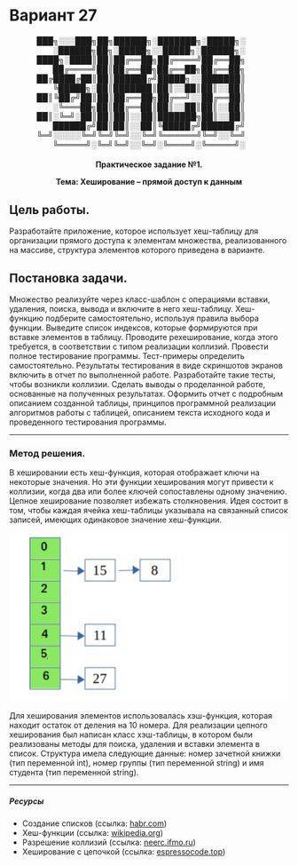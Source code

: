 # Вариант 27
<h4 align="center"> 
  
███╗░░░███╗██╗██████╗░███████╗░█████╗░  ░██████╗██╗░█████╗░░█████╗░██████╗░
████╗░████║██║██╔══██╗██╔════╝██╔══██╗  ██╔════╝██║██╔══██╗██╔══██╗██╔══██╗
██╔████╔██║██║██████╔╝█████╗░░███████║  ╚█████╗░██║███████║██║░░██║██║░░██║
██║╚██╔╝██║██║██╔══██╗██╔══╝░░██╔══██║  ░╚═══██╗██║██╔══██║██║░░██║██║░░██║
██║░╚═╝░██║██║██║░░██║███████╗██║░░██║  ██████╔╝██║██║░░██║╚█████╔╝██████╔╝
╚═╝░░░░░╚═╝╚═╝╚═╝░░╚═╝╚══════╝╚═╝░░╚═╝  ╚═════╝░╚═╝╚═╝░░╚═╝░╚════╝░╚═════╝░
  
</h4>

<h4 align = "center">
  Практическое задание №1.
  
  Тема: Хеширование – прямой доступ к данным
</h4>

## Цель работы.

Разработайте приложение, которое использует хеш-таблицу для организации прямого доступа к элементам множества, реализованного на массиве, структура элементов которого приведена в варианте.

## Постановка задачи.

Множество реализуйте через класс-шаблон с операциями вставки, удаления, поиска, вывода и включите в него хеш-таблицу. Хеш-функцию подберите самостоятельно, используя правила выбора функции. Выведите список индексов, которые формируются при вставке элементов в таблицу. Проводите рехеширование, когда этого требуется, в соответствии с типом реализации коллизий. Провести полное тестирование программы.
Тест-примеры определить самостоятельно. Результаты тестирования в виде скриншотов экранов включить в отчет по выполненной работе. Разработайте такие тесты, чтобы возникли коллизии.
Сделать выводы о проделанной работе, основанные на полученных результатах. Оформить отчет с подробным описанием созданной таблицы, принципов программной реализации алгоритмов работы с таблицей, описанием текста исходного кода и проведенного тестирования программы.


---
### Метод решения.

В хешировании есть хеш-функция, которая отображает ключи на некоторые значения. Но эти функции хеширования могут привести к коллизии, когда два или более ключей сопоставлены одному значению. Цепное хеширование позволяет избежать столкновения. Идея состоит в том, чтобы каждая ячейка хеш-таблицы указывала на связанный список записей, имеющих одинаковое значение хеш-функции.

![Alt](https://github.com/BednyYorik/Mirea-SIAOD-3semester/raw/main/pr1/images/1.png)
                                
Для хеширования элементов использовалась хэш-функция, которая находит остаток от деления на 10 номера.
Для реализации цепного хеширования был написан класс хэш-таблицы, в котором были реализованы методы для поиска, удаления и вставки элемента в список. Структура имела следующие данные: номер зачетной книжки (тип переменной int), номер группы (тип переменной string) и имя студента (тип переменной string).
  
---
##### Ресурсы

- Создание списков (ссылка: [habr.com](https://habr.com/ru/sandbox/153128/))
- Хеш-функции (ссылка: [wikipedia.org](https://ru.wikipedia.org/wiki/Хеш-функция))
- Разрешение коллизий (ссылка: [neerc.ifmo.ru](https://neerc.ifmo.ru/wiki/index.php?title=Разрешение_коллизий))
- Хеширование с цепочкой (ссылка: [espressocode.top](http://espressocode.top/c-program-hashing-chaining/))
